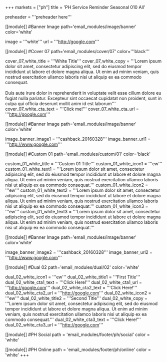 +++
markets = ["ph"]
title = 'PH Service Reminder Seasonal 010 All'

preheader = '''preheader here'''

[[module]] #Banner Image
path='email_modules/image/banner'
color='white'

  image = '''white'''
  url = '''http://google.com'''

[[module]] #Cover 07
path='email_modules/cover/07'
color='''black'''

  cover_07_white_title = '''White Title'''
  cover_07_white_copy = '''Lorem ipsum dolor sit amet, consectetur adipiscing elit, sed do eiusmod tempor incididunt ut labore et dolore magna aliqua. Ut enim ad minim veniam, quis nostrud exercitation ullamco laboris nisi ut aliquip ex ea commodo consequat.<br><br>Duis aute irure dolor in reprehenderit in voluptate velit esse cillum dolore eu fugiat nulla pariatur. Excepteur sint occaecat cupidatat non proident, sunt in culpa qui officia deserunt mollit anim id est laborum'''
  cover_07_white_cta_text = '''Click me!'''
  cover_07_white_cta_url = '''http://google.com'''

[[module]] #Banner Image
path='email_modules/image/banner'
color='white'

  image_banner_image1 = '''cashback_20160328'''
  image_banner_url1 = '''http://www.google.com'''

[[module]] #Custom 01
path='email_modules/custom/01'
color='black'

  custom_01_white_title = '''Custom 01 Title'''
  custom_01_white_icon1 = '''ew'''
  custom_01_white_text1 = '''Lorem ipsum dolor sit amet, consectetur adipiscing elit, sed do eiusmod tempor incididunt ut labore et dolore magna aliqua. Ut enim ad minim veniam, quis nostrud exercitation ullamco laboris nisi ut aliquip ex ea commodo consequat.'''
  custom_01_white_icon2 = '''ew'''
  custom_01_white_text2 = '''Lorem ipsum dolor sit amet, consectetur adipiscing elit, sed do eiusmod tempor incididunt ut labore et dolore magna aliqua. Ut enim ad minim veniam, quis nostrud exercitation ullamco laboris nisi ut aliquip ex ea commodo consequat.'''
  custom_01_white_icon3 = '''ew'''
  custom_01_white_text3 = '''Lorem ipsum dolor sit amet, consectetur adipiscing elit, sed do eiusmod tempor incididunt ut labore et dolore magna aliqua. Ut enim ad minim veniam, quis nostrud exercitation ullamco laboris nisi ut aliquip ex ea commodo consequat.'''

[[module]] #Banner Image
path='email_modules/image/banner'
color='white'

  image_banner_image2 = '''cashback_20160328'''
  image_banner_url2 = '''http://www.google.com'''

[[module]] #Dual 02
path='email_modules/dual/02'
color='white'

  dual_02_white_icon1 = '''ew'''
  dual_02_white_title1 = '''First Title'''
  dual_02_white_cta1_text = '''Click Here!'''
  dual_02_white_cta1_url = '''http://google.com'''
  dual_02_white_cta2_text = '''Click Here!'''
  dual_02_white_cta2_url = '''http://google.com'''
  dual_02_white_icon2 = '''ew'''
  dual_02_white_title2 = '''Second Title'''
  dual_02_white_copy = '''Lorem ipsum dolor sit amet, consectetur adipiscing elit, sed do eiusmod tempor incididunt ut labore et dolore magna aliqua. Ut enim ad minim veniam, quis nostrud exercitation ullamco laboris nisi ut aliquip ex ea commodo consequat.'''
  dual_02_white_cta3_text = '''Click Here!'''
  dual_02_white_cta3_url = '''http://google.com'''

[[module]] #PH Social
path = 'email_modules/footer/ph/social'
color = 'white'

[[module]] #PH Online
path = 'email_modules/footer/ph/online'
color = 'white'
+++
